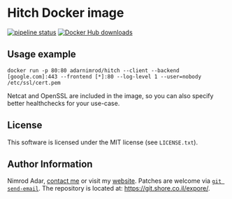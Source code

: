 # Hitch Docker image

[![pipeline status](https://git.shore.co.il/nimrod/hitch-docker/badges/master/pipeline.svg)](https://git.shore.co.il/nimrod/hitch-docker/-/commits/master)
[![Docker Hub downloads](https://img.shields.io/docker/pulls/adarnimrod/hitch?logo=docker)](https://hub.docker.com/r/adarnimrod/hitch)

## Usage example

```
docker run -p 80:80 adarnimrod/hitch --client --backend [google.com]:443 --frontend [*]:80 --log-level 1 --user=nobody /etc/ssl/cert.pem
```

Netcat and OpenSSL are included in the image, so you can also specify better
healthchecks for your use-case.

## License

This software is licensed under the MIT license (see `LICENSE.txt`).

## Author Information

Nimrod Adar, [contact me](mailto:nimrod@shore.co.il) or visit my
[website](https://www.shore.co.il/). Patches are welcome via
[`git send-email`](http://git-scm.com/book/en/v2/Git-Commands-Email). The repository
is located at: <https://git.shore.co.il/expore/>.
